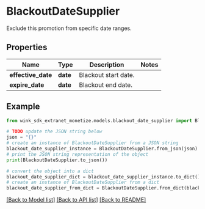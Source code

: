 # BlackoutDateSupplier

Exclude this promotion from specific date ranges.

## Properties

Name | Type | Description | Notes
------------ | ------------- | ------------- | -------------
**effective_date** | **date** | Blackout start date. | 
**expire_date** | **date** | Blackout end date. | 

## Example

```python
from wink_sdk_extranet_monetize.models.blackout_date_supplier import BlackoutDateSupplier

# TODO update the JSON string below
json = "{}"
# create an instance of BlackoutDateSupplier from a JSON string
blackout_date_supplier_instance = BlackoutDateSupplier.from_json(json)
# print the JSON string representation of the object
print(BlackoutDateSupplier.to_json())

# convert the object into a dict
blackout_date_supplier_dict = blackout_date_supplier_instance.to_dict()
# create an instance of BlackoutDateSupplier from a dict
blackout_date_supplier_from_dict = BlackoutDateSupplier.from_dict(blackout_date_supplier_dict)
```
[[Back to Model list]](../README.md#documentation-for-models) [[Back to API list]](../README.md#documentation-for-api-endpoints) [[Back to README]](../README.md)


